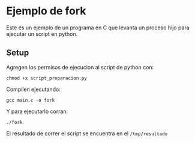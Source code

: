 # Ejemplo de fork
Este es un ejemplo de un programa en C que levanta un proceso hijo para ejecutar un script en python.

## Setup
Agregen los permisos de ejecucion al script de python con:
```
chmod +x script_preparacion.py
```
Compilen ejecutando:
```
gcc main.c -o fork
```
Y para ejecutarlo corran:
```
./fork
```
El resultado de correr el script se encuentra en el ```/tmp/resultado```

